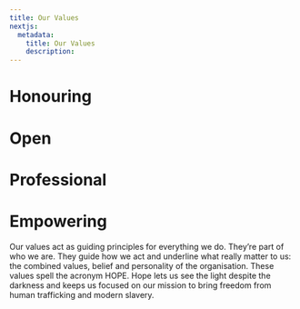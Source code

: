 ```yaml
---
title: Our Values
nextjs:
  metadata:
    title: Our Values
    description:
---
```


# Honouring

# Open

# Professional

# Empowering

Our values act as guiding
principles for everything
we do. They’re part of who
we are. They guide how
we act and underline what
really matter to us: the
combined values, belief
and personality of the
organisation. These values
spell the acronym HOPE.
Hope lets us see the light
despite the darkness and
keeps us focused on our
mission to bring freedom
from human trafficking
and modern slavery.
